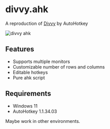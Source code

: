 # divvy.ahk

A reproduction of [Divvy](https://mizage.com/windivvy/) by AutoHotkey

![divvy ahk](https://user-images.githubusercontent.com/7163746/180051770-e3582216-3db8-4592-a7bc-f92376c71eec.gif)

## Features
- Supports multiple monitors
- Customizable number of rows and columns
- Editable hotkeys
- Pure ahk script

## Requirements
- Windows 11
- AutoHotkey 1.1.34.03

Maybe work in other environments.
